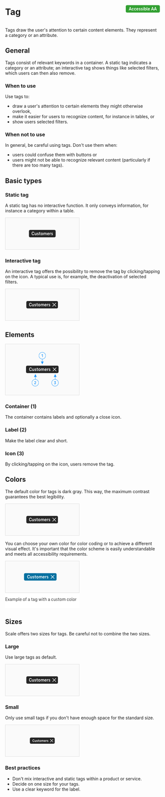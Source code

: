 <div style="display: inline-flex; align-items: center; justify-content: space-between; width: 100%;">
    <h1>Tag</h1>
    <img src="assets/aa.png" alt="Accessible AA" />
</div>

Tags draw the user's attention to certain content elements. They represent a category or an attribute.

## General

Tags consist of relevant keywords in a container. A static tag indicates a category or an attribute; an interactive tag shows things like selected filters, which users can then also remove.

### When to use

Use tags to:

- draw a user's attention to certain elements they might otherwise overlook,
- make it easier for users to recognize content, for instance in tables, or
- show users selected filters.

### When not to use

In general, be careful using tags. Don't use them when:

- users could confuse them with buttons or
- users might not be able to recognize relevant content (particularly if there are too many tags).

## Basic types

### Static tag

A static tag has no interactive function. It only conveys information, for instance a category within a table.

![Image Name](./img/Tag-static.png)

### Interactive tag

An interactive tag offers the possibility to remove the tag by clicking/tapping on the icon. A typical use is, for example, the deactivation of selected filters.

![Image Name](./img/Tag-Interactive.png)

## Elements

![Image Name](./img/Tag-Elements.png)

### Container (1)

The container contains labels and optionally a close icon.

### Label (2)

Make the label clear and short.

### Icon (3)

By clicking/tapping on the icon, users remove the tag.

## Colors

The default color for tags is dark gray. This way, the maximum contrast guarantees the best legibility.

![Image Name](./img/Tag-Interactive.png)

You can choose your own color for color coding or to achieve a different visual effect. It's important that the color scheme is easily understandable and meets all accessibility requirements.

![Image Name](./img/Tag-color.png)

## Sizes

Scale offers two sizes for tags. Be careful not to combine the two sizes.

### Large

Use large tags as default.

![Image Name](./img/Tag-size-default.png)

### Small

Only use small tags if you don't have enough space for the standard size.

![Image Name](./img/Tag-size-small.png)

### Best practices

- Don't mix interactive and static tags within a product or service.
- Decide on one size for your tags.
- Use a clear keyword for the label.
